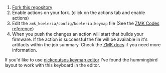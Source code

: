 1) [Fork this repository](https://github.com/dibaltic/zmk_koeleria/fork)
2) Enable actions on your fork. (click on the actions tab and enable actions)
3) Edit the `zmk_koeleria/config/koeleria.keymap` file (See the [ZMK Codes reference](https://zmk.dev/docs/codes))
4) When you push the changes an action will start that builds your firmware. If the action is successful the file will be available in it's artifacts within the job summary. Check the [ZMK docs](https://zmk.dev/docs/user-setup#installing-the-firmware) if you need more information.

If you'd like to use [nickcoutsos keymap editor](https://nickcoutsos.github.io/keymap-editor/) I've found the hummingbird layout to work with this keyboard in the editor. 
